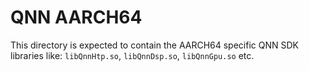 # QNN AARCH64

This directory is expected to contain the AARCH64 specific QNN SDK libraries like: `libQnnHtp.so`, `libQnnDsp.so`, `libQnnGpu.so` etc.